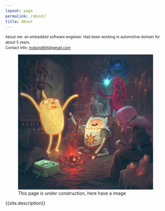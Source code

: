 ```yaml
---
layout: page
permalink: /about/
title: About
---
```

<small>About me: an embedded software engineer. Had been working in automotive domain for about 5 years. <br>
          Contact info: nvdung694@gmail.com
</small>
<figure>
  <img src="/assets/img/bon-fire-bro.jpg" alt="Testing">
  <figcaption>This page is under construction, here have a image</figcaption>
</figure>

<p class="message">
  {{site.description}}
</p>
